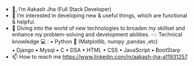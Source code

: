 - 🙏, I’m Aakash Jha (Full Stack Developer)
- 👀 I’m interested in developing new & useful things, which are functional & helpful.
- 🌱 Diving into the world of new technologies to broaden my skillset and enhance my problem-solving and development abilities.
-💡 Technical knowledge 💻  :
• Python 🐍 (Matplotlib, numpy ,pandas ,etc)        
• Django                • Mysql
•  C                    • DSA
• HTML                  • CSS
• JavaScript            • BootStarp
- 📫 How to reach me https://www.linkedin.com/in/aakash-jha-a11931257

<!---
Aakash-Jha3903/Aakash-Jha3903 is a ✨ special ✨ repository because its `README.md` (this file) appears on your GitHub profile.
You can click the Preview link to take a look at your changes.
--->
